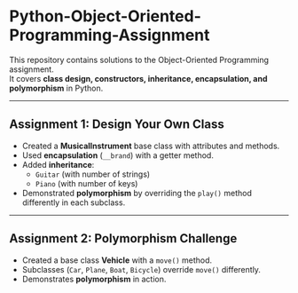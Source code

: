 # Python-Object-Oriented-Programming-Assignment

This repository contains solutions to the Object-Oriented Programming assignment.  
It covers **class design, constructors, inheritance, encapsulation, and polymorphism** in Python.  

---

## Assignment 1: Design Your Own Class

- Created a **MusicalInstrument** base class with attributes and methods.  
- Used **encapsulation** (`__brand`) with a getter method.  
- Added **inheritance**:
  - `Guitar` (with number of strings)  
  - `Piano` (with number of keys)  
- Demonstrated **polymorphism** by overriding the `play()` method differently in each subclass.

---

## Assignment 2: Polymorphism Challenge

- Created a base class **Vehicle** with a `move()` method.  
- Subclasses (`Car`, `Plane`, `Boat`, `Bicycle`) override `move()` differently.  
- Demonstrates **polymorphism** in action.
